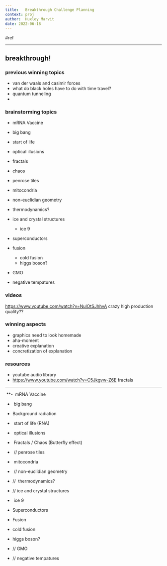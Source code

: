 ```yaml
---
title:   Breakthrough Challenge Planning
context: proj
author:  Huxley Marvit
date: 2022-06-18
---
```


#ref

***

## breakthrough!

### previous winning topics
- van der waals and casimir forces 
- what do black holes have to do with time travel? 
- quantum tunneling
- 


### brainstorming topics
- mRNA Vaccine
- big bang
- start of life

- optical illusions
- fractals
- chaos
- penrose tiles

- mitocondria
- non-euclidian geometry 
- thermodynamics?

- ice and crystal structures
	- ice 9 
- superconductors
- fusion
	- cold fusion
	 - higgs boson?
- GMO
- negative tempatures

### videos
https://www.youtube.com/watch?v=NulOtSJhhvA crazy high production quality??



### winning aspects
- graphics need to look homemade
- aha-moment 
- creative explanation
- concretization of explanation


### resources
- youtube audio library
- https://www.youtube.com/watch?v=C5Jkgvw-Z6E fractals



***
 **-    mRNA Vaccine
    
-    big bang
    

-   Background radiation
    

-    start of life (RNA)
    

  

-    optical illusions
    
-    Fractals / Chaos (Butterfly effect)
    
-    // penrose tiles
    

  

-    mitocondria
    
-    // non-euclidian geometry 
    
-   //  thermodynamics?
    

  

-   // ice and crystal structures
    

-    ice 9 
    

  

-   Superconductors
    
-   Fusion
    

- cold fusion

-   higgs boson?
    
-   // GMO
    
-   // negative tempatures


